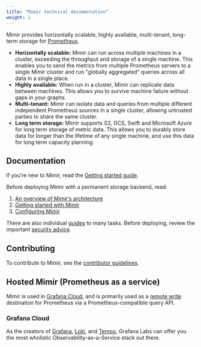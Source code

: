 ```yaml
---
title: "Mimir technical documentation"
weight: 1
---
```


Mimir provides horizontally scalable, highly available, multi-tenant, long-term storage for [Prometheus](https://prometheus.io).

- **Horizontally scalable:** Mimir can run across multiple machines in a cluster, exceeding the throughput and storage of a single machine. This enables you to send the metrics from multiple Prometheus servers to a single Mimir cluster and run "globally aggregated" queries across all data in a single place.
- **Highly available:** When run in a cluster, Mimir can replicate data between machines. This allows you to survive machine failure without gaps in your graphs.
- **Multi-tenant:** Mimir can isolate data and queries from multiple different independent
  Prometheus sources in a single cluster, allowing untrusted parties to share the same cluster.
- **Long term storage:** Mimir supports S3, GCS, Swift and Microsoft Azure for long term storage of metric data. This allows you to durably store data for longer than the lifetime of any single machine, and use this data for long term capacity planning.

## Documentation

If you’re new to Mimir, read the [Getting started guide](getting-started/_index.md).

Before deploying Mimir with a permanent storage backend, read:

1. [An overview of Mimir’s architecture](architecture.md)
1. [Getting started with Mimir](getting-started/_index.md)
1. [Configuring Mimir](configuring/_index.md)

There are also individual [guides](guides/_index.md) to many tasks.
Before deploying, review the important [security advice](guides/security.md).

## Contributing

To contribute to Mimir, see the [contributor guidelines](contributing/).

## Hosted Mimir (Prometheus as a service)

Mimir is used in [Grafana Cloud](https://grafana.com/cloud), and is primarily used as a [remote write](https://prometheus.io/docs/operating/configuration/#remote_write) destination for Prometheus via a Prometheus-compatible query API.

### Grafana Cloud

As the creators of [Grafana](https://grafana.com/oss/grafana/), [Loki](https://grafana.com/oss/loki/), and [Tempo](https://grafana.com/oss/tempo/), Grafana Labs can offer you the most wholistic Observability-as-a-Service stack out there.

